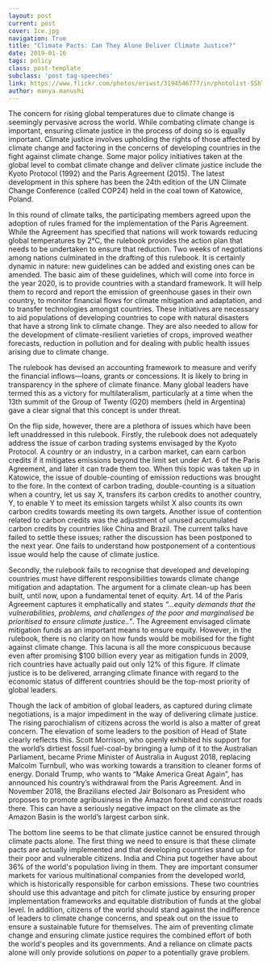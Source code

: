 ```yaml
---
layout: post
current: post
cover: Ice.jpg
navigation: True
title: "Climate Pacts: Can They Alone Deliver Climate Justice?"
date: 2019-01-16
tags: policy
class: post-template
subclass: 'post tag-speeches'
link: https://www.flickr.com/photos/eriwst/3194546777/in/photolist-5ShTsH-bq4JLC-S4Hxg5-4nw9VV-27e3qcU-dkeuto-23BDthe-2cQfZ2c-2d86teb-bVKJRg-dNwK8K-W9SDwo-jNwNq-2d86aRf-PTLTnN-fgRjo6-5vWHf5-7ufpER-eGKYh6-28vGrpd-6FNE9J-qxu454-Kf1P4C-6QtpAN-914qdE-s5tAYu-8DmgER-brpTgB-aKWrM2-d2cwGf-7kXBvy-okGei-fgRkXv-fh6zz5-4dia18-NgDbu2-fh6wVJ-fh6wuL-fgRdCT-fh6JQ1-BCNfEC-fgReFv-4chm9Y-aHtxoa-eL6XPe-UXo88S-6fEVNj-aKWr9e-gQXra-617zMK
author: manya.manushi
---
```

The concern for rising global temperatures due to climate change is seemingly pervasive across the world. While combating climate change is important, ensuring climate justice in the process of doing so is equally important. Climate justice involves upholding the rights of those affected by climate change and factoring in the concerns of developing countries in the fight against climate change. Some major policy initiatives taken at the global level to combat climate change and deliver climate justice include the Kyoto Protocol (1992) and the Paris Agreement (2015). The latest development in this sphere has been the 24th edition of the UN Climate Change Conference (called COP24) held in the coal town of Katowice, Poland.

In this round of climate talks, the participating members agreed upon the adoption of rules framed for the implementation of the Paris Agreement. While the Agreement has specified that nations will work towards reducing global temperatures by 2°C, the rulebook provides the action plan that needs to be undertaken to ensure that reduction. Two weeks of negotiations among nations culminated in the drafting of this rulebook. It is certainly dynamic in nature: new guidelines can be added and existing ones can be amended. The basic aim of these guidelines, which will come into force in the year 2020, is to provide countries with a standard framework. It will help them to record and report the emission of greenhouse gases in their own country, to monitor financial flows for climate mitigation and adaptation, and to transfer technologies amongst countries. These initiatives are necessary to aid populations of developing countries to cope with natural disasters that have a strong link to climate change. They are also needed to allow for the development of climate-resilient varieties of crops, improved weather forecasts, reduction in pollution and for dealing with public health issues arising due to climate change.



The rulebook has devised an accounting framework to measure and verify the financial inflows―loans, grants or concessions. It is likely to bring in transparency in the sphere of climate finance. Many global leaders have termed this as a victory for multilateralism, particularly at a time when the 13th summit of the Group of Twenty (G20) members (held in Argentina) gave a clear signal that this concept is under threat.



On the flip side, however, there are a plethora of issues which have been left unaddressed in this rulebook. Firstly, the rulebook does not adequately address the issue of carbon trading systems envisaged by the Kyoto Protocol. A country or an industry, in a carbon market, can earn carbon credits if it mitigates emissions beyond the limit set under Art. 6 of the Paris Agreement, and later it can trade them too. When this topic was taken up in Katowice, the issue of double-counting of emission reductions was brought to the fore. In the context of carbon trading, double-counting is a situation when a country, let us say X, transfers its carbon credits to another country, Y, to enable Y to meet its emission targets whilst X also counts its own carbon credits towards meeting its own targets. Another issue of contention related to carbon credits was the adjustment of unused accumulated carbon credits by countries like China and Brazil. The current talks have failed to settle these issues; rather the discussion has been postponed to the next year. One fails to understand how postponement of a contentious issue would help the cause of climate justice.



Secondly, the rulebook fails to recognise that developed and developing countries must have different responsibilities towards climate change mitigation and adaptation. The argument for a climate clean-up has been built, until now, upon a fundamental tenet of equity. Art. 14 of the Paris Agreement captures it emphatically and states <em>“...equity demands that the vulnerabilities, problems, and challenges of the poor and marginalised be prioritised to ensure climate justice..”</em>. The Agreement envisaged climate mitigation funds as an important means to ensure equity. However, in the rulebook, there is no clarity on how funds would be mobilised for the fight against climate change. This lacuna is all the more conspicuous because even after promising $100 billion every year as mitigation funds in 2009, rich countries have actually paid out only 12% of this figure. If climate justice is to be delivered, arranging climate finance with regard to the economic status of different countries should be the top-most priority of global leaders.



Though the lack of ambition of global leaders, as captured during climate negotiations, is a major impediment in the way of delivering climate justice. The rising parochialism of citizens across the world is also a matter of great concern. The elevation of some leaders to the position of Head of State clearly reflects this. Scott Morrison, who openly exhibited his support for the world’s dirtiest fossil fuel-coal-by bringing a lump of it to the Australian Parliament, became Prime Minister of Australia in August 2018, replacing Malcolm Turnbull, who was working towards a transition to cleaner forms of energy. Donald Trump, who wants to “Make America Great Again”, has announced his country’s withdrawal from the Paris Agreement. And in November 2018, the Brazilians elected Jair Bolsonaro as President who proposes to promote agribusiness in the Amazon forest and construct roads there. This can have a seriously negative impact on the climate as the Amazon Basin is the world’s largest carbon sink.



The bottom line seems to be that climate justice cannot be ensured through climate pacts alone. The first thing we need to ensure is that these climate pacts are actually implemented and that developing countries stand up for their poor and vulnerable citizens. India and China put together have about 36% of the world's population living in them. They are important consumer markets for various multinational companies from the developed world, which is historically responsible for carbon emissions. These two countries should use this advantage and pitch for climate justice by ensuring proper implementation frameworks and equitable distribution of funds at the global level. In addition, citizens of the world should stand against the indifference of leaders to climate change concerns, and speak out on the issue to ensure a sustainable future for themselves. The aim of preventing climate change and ensuring climate justice requires the combined effort of both the world's peoples and its governments. And a reliance on climate pacts alone will only provide solutions on <i>paper </i> to a potentially grave problem.
